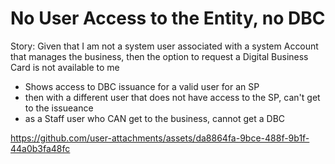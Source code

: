 # No User Access to the Entity, no DBC

Story: Given that I am not a system user associated with a system Account that manages the business, then the option to request a Digital Business Card is not available to me

- Shows access to DBC issuance for a valid user for an SP
- then with a different user that does not have access to the SP, can't get to the issueance
- as a Staff user who CAN get to the business, cannot get a DBC



https://github.com/user-attachments/assets/da8864fa-9bce-488f-9b1f-44a0b3fa48fc

